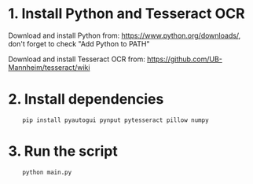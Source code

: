 # 1. Install Python and Tesseract OCR

Download and install Python from: https://www.python.org/downloads/, don't forget to check "Add Python to PATH"

Download and install Tesseract OCR from: https://github.com/UB-Mannheim/tesseract/wiki

# 2. Install dependencies

```
	pip install pyautogui pynput pytesseract pillow numpy
```

# 3. Run the script

```
	python main.py
```

